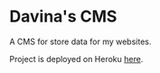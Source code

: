 # Davina's CMS

A CMS for store data for my websites.

Project is deployed on Heroku [here](http://davinas-cms.herokuapp.com/login).

